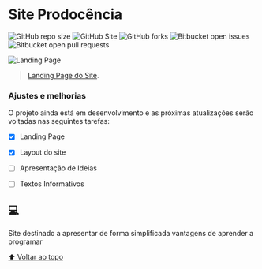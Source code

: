 # Site Prodocência


![GitHub repo size](https://img.shields.io/github/repo-size/DanielMelloo/Site-Prodocencia?style=for-the-badge)
![GitHub Site](https://img.shields.io/website?down_color=important&down_message=offline&style=for-the-badge&up_color=lime&up_message=Online&url=https%3A%2F%2Fdanielmelloo.github.io%2FSite-Prodocencia%2F)
![GitHub forks](https://img.shields.io/github/forks/DanielMelloo/Site-Prodocencia?style=for-the-badge)
![Bitbucket open issues](https://img.shields.io/bitbucket/issues-raw/DanielMelloo/Site-Prodocencia?style=for-the-badge)
![Bitbucket open pull requests](https://img.shields.io/bitbucket/pr-raw/DanielMelloo/Site-Prodocencia?style=for-the-badge)

<img src="https://cdn.discordapp.com/attachments/1028505420475674685/1043301866911580160/landingpage.jpg" alt="Landing Page">

> [Landing Page do Site](https://danielmelloo.github.io/Site-Prodocencia/).

### Ajustes e melhorias

O projeto ainda está em desenvolvimento e as próximas atualizações serão voltadas nas seguintes tarefas:

- [x] Landing Page
- [x] Layout do site 
- [ ] Apresentação de Ideias
- [ ] Textos Informativos


## 💻 
  
  Site destinado a apresentar de forma simplificada vantagens de aprender a programar

[⬆ Voltar ao topo](#nome-do-projeto)<br>
